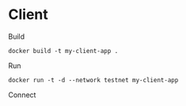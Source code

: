 # Client

Build

`docker build -t my-client-app .`

Run

`docker run -t -d --network testnet my-client-app`

Connect

```bash

```
